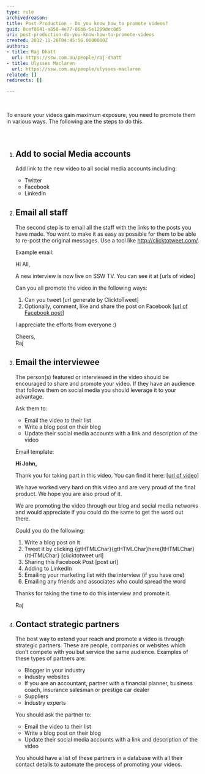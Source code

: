 ```yaml
---
type: rule
archivedreason: 
title: Post-Production - Do you know how to promote videos?
guid: 8cef8641-a858-4e77-86b6-5e1289dec0d5
uri: post-production-do-you-know-how-to-promote-videos
created: 2012-11-20T04:45:56.0000000Z
authors:
- title: Raj Dhatt
  url: https://ssw.com.au/people/raj-dhatt
- title: Ulysses Maclaren
  url: https://ssw.com.au/people/ulysses-maclaren
related: []
redirects: []

---
```



​<div>​​To ensure your videos gain maximum exposure, you need to promote them in various ways. The following are the&#160;steps to do this.</div>
<br><excerpt class='endintro'></excerpt><br>
<ol>
<li><h2>Add to social Media accounts</h2>
<p>Add link to the new video to all social media accounts including&#58;</p>
<ul>
<li>Twitter</li>
<li>Facebook</li>
<li>LinkedIn</li>
</ul>
</li>
<li><h2>Email all staff</h2>
<p>The second step is to email all the staff with the links to the posts you have made. You want to make it as easy as possible for them to be able to re-post the original messages. Use a tool like <a href="http&#58;//clicktotweet.com/">http&#58;//clicktotweet.com/</a>.</p>
<p>Example email&#58;</p>
<div class="greyBox">
<p>Hi All,</p>
<p>A new interview is now live on SSW TV. You can see it at&#160;[urls of video]</p>
<p>Can you all promote the video in the following ways&#58;</p>
<ol>
<li>Can you tweet [url generate by ClicktoTweet]</li>
<li>Optionally, comment, like and share the post on Facebook [<a href="#">url of Facebook post</a>]</li></ol>
<p>I appreciate the efforts from everyone &#58;)</p>
<p>Cheers,<br>
Raj</p>
</div>
</li>
<li><h2>Email the interviewee</h2>
<p>The person(s) featured or interviewed in the video should be encouraged to share and promote your video. If they have an audience that follows them on social media you should leverage it to your advantage.</p>
<p>Ask them to&#58;</p>
<ul>
<li>Email the video to their list</li>
<li>Write a blog post on their blog</li>
<li>Update their social media accounts with a link and description of the video</li>
</ul>
<p>Email template&#58;</p>
<div class="greyBox">
<p><strong>Hi John,</strong></p>
<p>Thank you for taking part in this video. You can find it here&#58; [<a href="#">url of video</a>]</p>
<p>We have worked very hard on this video and are very proud of the final product. We hope you are also proud of it.</p>
<p>We are promoting the video through our blog and social media networks and would appreciate if you could do the same to get the word out there.</p>
<p>Could you do the following&#58;</p>
<ol>
<li>Write a blog post on it</li>
<li>Tweet it by clicking {gtHTMLChar}{gtHTMLChar}here{ltHTMLChar}{ltHTMLChar} [clicktotweet url]</li>
<li>Sharing this Facebook Post [post url]</li>
<li>Adding to LinkedIn</li>
<li>Emailing your marketing list with the interview (if you have one)</li>
<li>Emailing any friends and associates who could spread the word</li>
</ol>
<p>Thanks for taking the time to do this interview and promote it.</p>
<p>Raj</p>
</div>
</li>
<li><h2>Contact strategic partners</h2>
<p>The best way to extend your reach and promote a video is through strategic partners. These are people, companies or websites which don’t compete with you but service the same audience. Examples of these types of partners are&#58;</p>
<ul>
<li>Blogger in your industry</li>
<li>Industry websites</li>
<li>If you are an accountant, partner with a financial planner, business coach, insurance salesman or prestige car dealer</li>
<li>Suppliers</li>
<li>Industry experts</li>
</ul>
<p>You should ask the partner to&#58;</p>
<ul>
<li>Email the video to their list</li>
<li>Write a blog post on their blog</li>
<li>Update their social media accounts with a link and description of the video</li>
</ul>
<p>You should have a list of these partners in a database with all their contact details to automate the process of promoting your videos.</p>
</li>
</ol>


